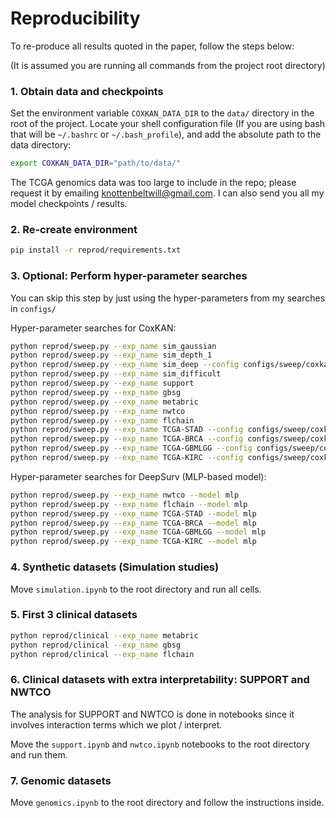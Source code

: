 # Reproducibility 

To re-produce all results quoted in the paper, follow the steps below:

(It is assumed you are running all commands from the project root directory)

### 1. Obtain data and checkpoints

Set the environment variable `COXKAN_DATA_DIR` to the `data/` directory in the root of the project. Locate your shell configuration file (If you are using bash that will be `~/.bashrc` or `~/.bash_profile`), and add the absolute path to the data directory:

```bash
export COXKAN_DATA_DIR="path/to/data/"
```

The TCGA genomics data was too large to include in the repo; please request it by emailing knottenbeltwill@gmail.com. I can also send you all my model checkpoints / results. 

### 2. Re-create environment

```bash
pip install -r reprod/requirements.txt
```

### 3. Optional: Perform hyper-parameter searches

You can skip this step by just using the hyper-parameters from my searches in `configs/`

Hyper-parameter searches for CoxKAN:
```bash
python reprod/sweep.py --exp_name sim_gaussian
python reprod/sweep.py --exp_name sim_depth_1
python reprod/sweep.py --exp_name sim_deep --config configs/sweep/coxkan_deep.yml
python reprod/sweep.py --exp_name sim_difficult
python reprod/sweep.py --exp_name support
python reprod/sweep.py --exp_name gbsg
python reprod/sweep.py --exp_name metabric
python reprod/sweep.py --exp_name nwtco
python reprod/sweep.py --exp_name flchain
python reprod/sweep.py --exp_name TCGA-STAD --config configs/sweep/coxkan_deep.yml
python reprod/sweep.py --exp_name TCGA-BRCA --config configs/sweep/coxkan_deep.yml
python reprod/sweep.py --exp_name TCGA-GBMLGG --config configs/sweep/coxkan_deep.yml
python reprod/sweep.py --exp_name TCGA-KIRC --config configs/sweep/coxkan_deep.yml
```

Hyper-parameter searches for DeepSurv (MLP-based model):

```bash
python reprod/sweep.py --exp_name nwtco --model mlp
python reprod/sweep.py --exp_name flchain --model mlp
python reprod/sweep.py --exp_name TCGA-STAD --model mlp
python reprod/sweep.py --exp_name TCGA-BRCA --model mlp
python reprod/sweep.py --exp_name TCGA-GBMLGG --model mlp
python reprod/sweep.py --exp_name TCGA-KIRC --model mlp
```

### 4. Synthetic datasets (Simulation studies)

Move `simulation.ipynb` to the root directory and run all cells.

### 5. First 3 clinical datasets

```bash
python reprod/clinical --exp_name metabric
python reprod/clinical --exp_name gbsg
python reprod/clinical --exp_name flchain
```

### 6. Clinical datasets with extra interpretability: SUPPORT and NWTCO

The analysis for SUPPORT and NWTCO is done in notebooks since it involves interaction terms which we plot / interpret.

Move the `support.ipynb` and `nwtco.ipynb` notebooks to the root directory and run them.

### 7. Genomic datasets

Move `genomics.ipynb` to the root directory and follow the instructions inside.
